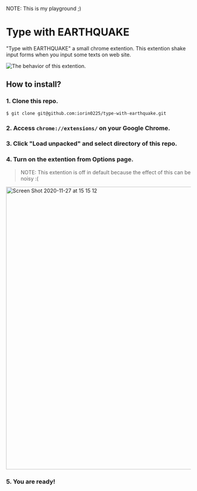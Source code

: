 NOTE: This is my playground ;)

# Type with EARTHQUAKE

"Type with EARTHQUAKE" a small chrome extention.
This extention shake input forms when you input some texts on web site.

![The behavior of this extention.](https://user-images.githubusercontent.com/4048836/100416870-df1de880-30c2-11eb-9968-ccd1adab06a1.gif)

## How to install?

### 1. Clone this repo.

```
$ git clone git@github.com:iorin0225/type-with-earthquake.git
```

### 2. Access `chrome://extensions/` on your Google Chrome.

### 3. Click "Load unpacked" and select directory of this repo.

### 4. Turn on the extention from Options page.

> NOTE: This extention is off in default because the effect of this can be noisy :(

<img width="771" alt="Screen Shot 2020-11-27 at 15 15 12" src="https://user-images.githubusercontent.com/4048836/100417089-68351f80-30c3-11eb-8cb9-c5c2288ebcd9.png">

### 5. You are ready!
